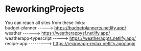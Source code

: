 # ReworkingProjects<br/>
You can reach all sites from these links:<br/>
budget-planner -----> https://budgetplannerts.netlify.app/<br/>
weather ------> https://weatherappysf.netlify.app/<br/>
weatherapp-typescript -----> https://weatherappts.netlify.app/<br/>
recipe-app ---------> https://recipeapp-redux.netlify.app/login
